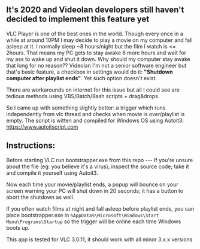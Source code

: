 ## It's 2020 and Videolan developers still haven't decided to implement this feature yet

VLC Player is one of the best ones in the world. Though every once in a while at around 10PM I may decide to play a movie on my computer and fall asleep at it. I normally sleep ~8 hours/night but the film I watch is <= 2hours. That means my PC gets to stay awake 6 more hours and wait for my ass to wake up and shut it down. Why should my computer stay awake that long for no reason?? Videolan I'm not a senior software engineer but that's basic feature, a checkbox in settings would do it: **"Shutdown computer after playlist ends"**. Yet such option doesn't exist.

There are workarounds on internet for this issue but all I could see are tedious methods using VBS/Batch/Bash scripts + drag&drops.

So I came up with something slightly better: a trigger which runs independently from vlc thread and checks when movie is over/playlist is empty. The script is witten and compiled for Windows OS using Autoit3: https://www.autoitscript.com

## Instructions:

Before starting VLC run bootstrapper.exe from this repo --- If you're unsure about the file (eg: you believe it's a virus), inspect the source code; take it and compile it yourself using Autoit3.

Now each time your movie/playlist ends, a popup will bounce on your screen warning your PC will shut down in 20 seconds; it has a button to abort the shutdown as well.

If you often watch films at night and fall asleep before playlist ends, you can place bootstrapper.exe in `%AppData%\Microsoft\Windows\Start Menu\Programs\Startup` so the trigger will be online each time Windows boots up.

This app is tested for VLC 3.0.11, it should work with all minor 3.x.x versions
